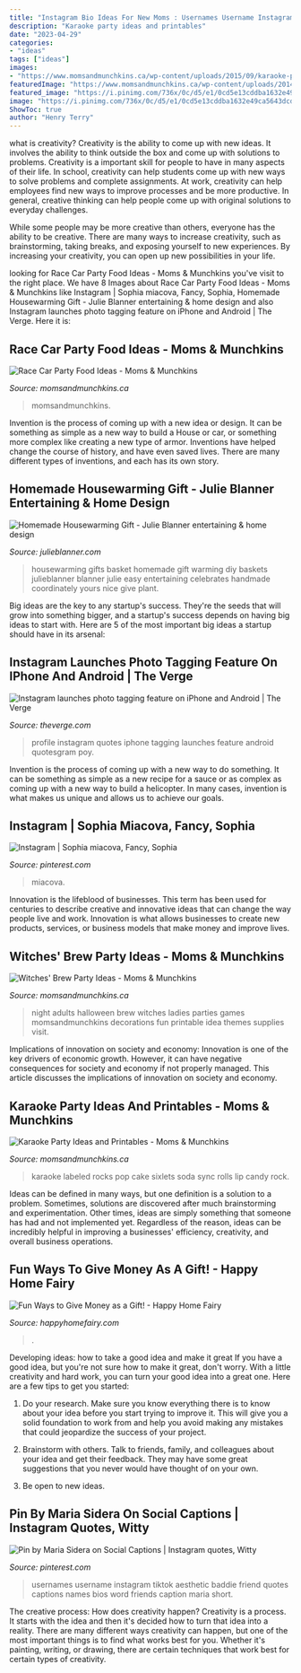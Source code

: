 ```yaml
---
title: "Instagram Bio Ideas For New Moms : Usernames Username Instagram Tiktok Aesthetic Baddie Friend Quotes Captions Names Bios Word Friends Caption Maria Short"
description: "Karaoke party ideas and printables"
date: "2023-04-29"
categories:
- "ideas"
tags: ["ideas"]
images:
- "https://www.momsandmunchkins.ca/wp-content/uploads/2015/09/karaoke-party-ideas-7.jpg"
featuredImage: "https://www.momsandmunchkins.ca/wp-content/uploads/2014/07/race-party-food-12.jpg"
featured_image: "https://i.pinimg.com/736x/0c/d5/e1/0cd5e13cddba1632e49ca5643dcdacdb.jpg"
image: "https://i.pinimg.com/736x/0c/d5/e1/0cd5e13cddba1632e49ca5643dcdacdb.jpg"
ShowToc: true
author: "Henry Terry"
---
```



what is creativity?
Creativity is the ability to come up with new ideas. It involves the ability to think outside the box and come up with solutions to problems.
Creativity is a important skill for people to have in many aspects of their life. In school, creativity can help students come up with new ways to solve problems and complete assignments. At work, creativity can help employees find new ways to improve processes and be more productive. In general, creative thinking can help people come up with original solutions to everyday challenges.

While some people may be more creative than others, everyone has the ability to be creative. There are many ways to increase creativity, such as brainstorming, taking breaks, and exposing yourself to new experiences. By increasing your creativity, you can open up new possibilities in your life.

	

		
looking for Race Car Party Food Ideas - Moms &amp; Munchkins you've visit to the right place. We have 8 Images about Race Car Party Food Ideas - Moms &amp; Munchkins like Instagram | Sophia miacova, Fancy, Sophia, Homemade Housewarming Gift - Julie Blanner entertaining &amp; home design and also Instagram launches photo tagging feature on iPhone and Android | The Verge. Here it is:
		
    
## Race Car Party Food Ideas - Moms &amp; Munchkins

<img loading=lazy src="https://www.momsandmunchkins.ca/wp-content/uploads/2014/07/race-party-food-12.jpg" onerror="this.onerror=null;this.src='https://tse2.mm.bing.net/th?id=OIP._FoymQHWjnFWvKONKFL9FgHaOD&amp;pid=15.1';" alt="Race Car Party Food Ideas - Moms &amp; Munchkins">

_Source: momsandmunchkins.ca_

>momsandmunchkins. 

	

Invention is the process of coming up with a new idea or design. It can be something as simple as a new way to build a House or car, or something more complex like creating a new type of armor. Inventions have helped change the course of history, and have even saved lives. There are many different types of inventions, and each has its own story.

    
## Homemade Housewarming Gift - Julie Blanner Entertaining &amp; Home Design

<img loading=lazy src="http://1.bp.blogspot.com/-YU_48VnSzeE/Ua0HmFdGfxI/AAAAAAAADyo/C7Z9TTTgEc0/s640/housewarming-basket.jpg" onerror="this.onerror=null;this.src='https://tse2.mm.bing.net/th?id=OIP.963jjv3KEqLKm7SnI66GowAAAA&amp;pid=15.1';" alt="Homemade Housewarming Gift - Julie Blanner entertaining &amp; home design">

_Source: julieblanner.com_

>housewarming gifts basket homemade gift warming diy baskets julieblanner blanner julie easy entertaining celebrates handmade coordinately yours nice give plant. 

	

Big ideas are the key to any startup's success. They're the seeds that will grow into something bigger, and a startup's success depends on having big ideas to start with. Here are 5 of the most important big ideas a startup should have in its arsenal: 

    
## Instagram Launches Photo Tagging Feature On IPhone And Android | The Verge

<img loading=lazy src="https://cdn0.vox-cdn.com/thumbor/kPSzVqtNK72OW_I-PYnSVkfceNs=/1020x0/cdn0.vox-cdn.com/uploads/chorus_asset/file/2730380/PoY_Profile.1367511684.jpg" onerror="this.onerror=null;this.src='https://tse1.mm.bing.net/th?id=OIP.WzI140RkAHtSXJsjLFwZ9QHaMr&amp;pid=15.1';" alt="Instagram launches photo tagging feature on iPhone and Android | The Verge">

_Source: theverge.com_

>profile instagram quotes iphone tagging launches feature android quotesgram poy. 

	

Invention is the process of coming up with a new way to do something. It can be something as simple as a new recipe for a sauce or as complex as coming up with a new way to build a helicopter. In many cases, invention is what makes us unique and allows us to achieve our goals.

    
## Instagram | Sophia Miacova, Fancy, Sophia

<img loading=lazy src="https://i.pinimg.com/736x/0c/d5/e1/0cd5e13cddba1632e49ca5643dcdacdb.jpg" onerror="this.onerror=null;this.src='https://tse1.mm.bing.net/th?id=OIP.lUD8RvMlJV-dG8rHf8ROCAHaIA&amp;pid=15.1';" alt="Instagram | Sophia miacova, Fancy, Sophia">

_Source: pinterest.com_

>miacova. 

	

Innovation is the lifeblood of businesses. This term has been used for centuries to describe creative and innovative ideas that can change the way people live and work. Innovation is what allows businesses to create new products, services, or business models that make money and improve lives.

    
## Witches&#039; Brew Party Ideas - Moms &amp; Munchkins

<img loading=lazy src="https://www.momsandmunchkins.ca/wp-content/uploads/2015/09/witches-brew-party-12.jpg" onerror="this.onerror=null;this.src='https://tse2.mm.bing.net/th?id=OIP.1SlcWchYatksM42AZ40CewHaMN&amp;pid=15.1';" alt="Witches&#039; Brew Party Ideas - Moms &amp; Munchkins">

_Source: momsandmunchkins.ca_

>night adults halloween brew witches ladies parties games momsandmunchkins decorations fun printable idea themes supplies visit. 

	

Implications of innovation on society and economy:
Innovation is one of the key drivers of economic growth. However, it can have negative consequences for society and economy if not properly managed. This article discusses the implications of innovation on society and economy.

    
## Karaoke Party Ideas And Printables - Moms &amp; Munchkins

<img loading=lazy src="https://www.momsandmunchkins.ca/wp-content/uploads/2015/09/karaoke-party-ideas-7.jpg" onerror="this.onerror=null;this.src='https://tse3.mm.bing.net/th?id=OIP.ouEhs3sCO8_yV2U1nSsgGgHaKX&amp;pid=15.1';" alt="Karaoke Party Ideas and Printables - Moms &amp; Munchkins">

_Source: momsandmunchkins.ca_

>karaoke labeled rocks pop cake sixlets soda sync rolls lip candy rock. 

	

Ideas can be defined in many ways, but one definition is a solution to a problem. Sometimes, solutions are discovered after much brainstorming and experimentation. Other times, ideas are simply something that someone has had and not implemented yet. Regardless of the reason, ideas can be incredibly helpful in improving a businesses' efficiency, creativity, and overall business operations.

    
## Fun Ways To Give Money As A Gift! - Happy Home Fairy

<img loading=lazy src="https://happyhomefairy.com/wp-content/uploads/2012/05/money-soda-can1.jpg" onerror="this.onerror=null;this.src='https://tse3.mm.bing.net/th?id=OIP.amKwKrFO4i2q-YV6JYMmswHaRM&amp;pid=15.1';" alt="Fun Ways to Give Money as a Gift! - Happy Home Fairy">

_Source: happyhomefairy.com_

>. 

	

Developing ideas: how to take a good idea and make it great
If you have a good idea, but you're not sure how to make it great, don't worry. With a little creativity and hard work, you can turn your good idea into a great one.
Here are a few tips to get you started:

1. Do your research. Make sure you know everything there is to know about your idea before you start trying to improve it. This will give you a solid foundation to work from and help you avoid making any mistakes that could jeopardize the success of your project.

2. Brainstorm with others. Talk to friends, family, and colleagues about your idea and get their feedback. They may have some great suggestions that you never would have thought of on your own.

3. Be open to new ideas.

    
## Pin By Maria Sidera On Social Captions | Instagram Quotes, Witty

<img loading=lazy src="https://i.pinimg.com/736x/b7/5b/89/b75b894cad6dab68005f781a6cd52b41.jpg" onerror="this.onerror=null;this.src='https://tse2.mm.bing.net/th?id=OIP.H0MsHQTvtskn78y2F4h38gHaNK&amp;pid=15.1';" alt="Pin by Maria Sidera on Social Captions | Instagram quotes, Witty">

_Source: pinterest.com_

>usernames username instagram tiktok aesthetic baddie friend quotes captions names bios word friends caption maria short. 

	

The creative process: How does creativity happen?
Creativity is a process. It starts with the idea and then it's decided how to turn that idea into a reality. There are many different ways creativity can happen, but one of the most important things is to find what works best for you. Whether it's painting, writing, or drawing, there are certain techniques that work best for certain types of creativity.

